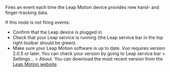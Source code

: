 Fires an event each time the Leap Motion device provides new hand- and finger-tracking data.

If this node is not firing events:

   - Confirm that the Leap device is plugged in.
   - Check that your Leap service is running (the Leap service bar in the top right toolbar should be green).
   - Make sure your Leap Motion software is up to date. Vuo requires version 2.0.5 or later. You can check your version by going to Leap service bar > Settings... > About. You can download the most recent version from the [Leap Motion website](https://www.leapmotion.com/setup/desktop/).
